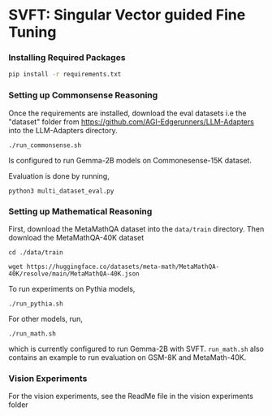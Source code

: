 # SVFT: Singular Vector guided Fine Tuning

### Installing Required Packages

```bash
pip install -r requirements.txt
```

### Setting up Commonsense Reasoning
Once the requirements are installed, download the eval datasets i.e the "dataset" folder from https://github.com/AGI-Edgerunners/LLM-Adapters into the LLM-Adapters directory.

```
./run_commonsense.sh
```
Is configured to run Gemma-2B models on Commonesense-15K dataset.

Evaluation is done by running,
```
python3 multi_dataset_eval.py
```

### Setting up Mathematical Reasoning
First, download the MetaMathQA dataset into the ```data/train``` directory. Then download the MetaMathQA-40K dataset
```
cd ./data/train

wget https://huggingface.co/datasets/meta-math/MetaMathQA-40K/resolve/main/MetaMathQA-40K.json
```
To run experiments on Pythia models,
```
./run_pythia.sh
```
For other models, run,
```
./run_math.sh
```
which is currently configured to run Gemma-2B with SVFT.
```run_math.sh``` also contains an example to run evaluation on GSM-8K and MetaMath-40K.

### Vision Experiments

For the vision experiments, see the ReadMe file in the vision experiments folder
